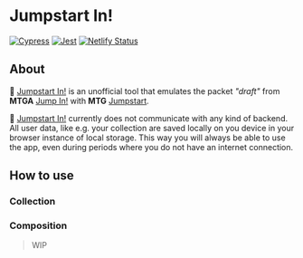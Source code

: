 # Jumpstart In!

[![Cypress](https://github.com/accuzyle/jumpstart-in/actions/workflows/cypress.yml/badge.svg)](https://github.com/accuzyle/jumpstart-in/actions/workflows/cypress.yml)
[![Jest](https://github.com/accuzyle/jumpstart-in/actions/workflows/jest.yml/badge.svg)](https://github.com/accuzyle/jumpstart-in/actions/workflows/jest.yml)
[![Netlify Status](https://api.netlify.com/api/v1/badges/68bf0976-8ac2-44ab-9347-fd4718d1b1cb/deploy-status)](https://app.netlify.com/sites/jumpstart-in/deploys)

## About

🎲 [Jumpstart In!](https://jumpstart-in.netlify.app/) is an unofficial tool that emulates the packet _"draft"_ from **MTGA** [Jump In!](https://mtg.fandom.com/wiki/Jump_In!) with **MTG** [Jumpstart](<https://mtg.fandom.com/wiki/Jumpstart_(format)>).

🎲 [Jumpstart In!](https://jumpstart-in.netlify.app/) currently does not communicate with any kind of backend. All user data, like e.g. your collection are saved locally on you device in your browser instance of local storage. This way you will always be able to use the app, even during periods where you do not have an internet connection.

## How to use

### Collection

### Composition

> WIP
